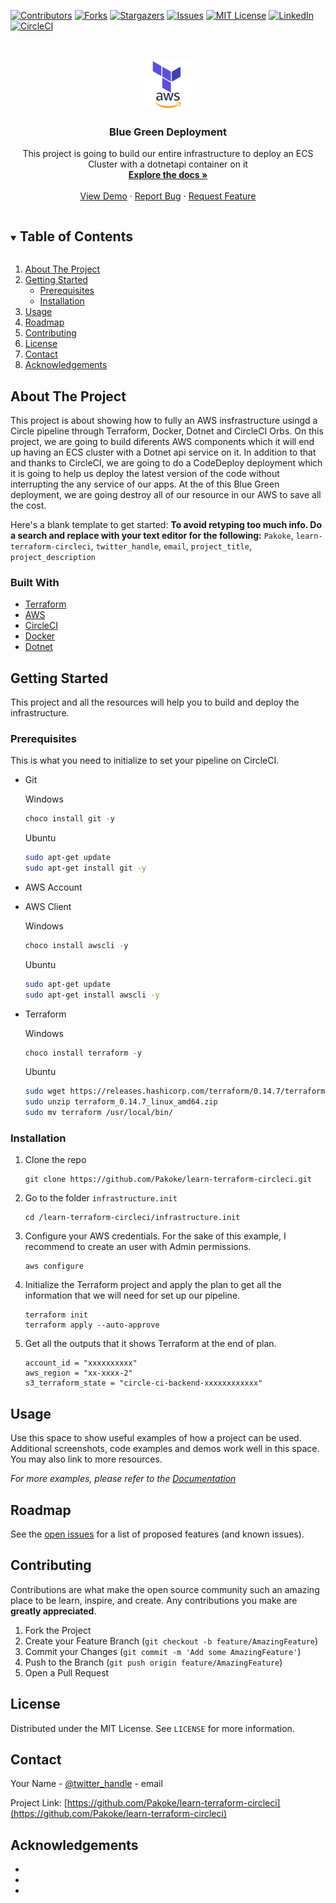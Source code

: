 <!-- PROJECT SHIELDS -->
<!--
*** I'm using markdown "reference style" links for readability.
*** Reference links are enclosed in brackets [ ] instead of parentheses ( ).
*** See the bottom of this document for the declaration of the reference variables
*** for contributors-url, forks-url, etc. This is an optional, concise syntax you may use.
*** https://www.markdownguide.org/basic-syntax/#reference-style-links
-->
[![Contributors][contributors-shield]][contributors-url]
[![Forks][forks-shield]][forks-url]
[![Stargazers][stars-shield]][stars-url]
[![Issues][issues-shield]][issues-url]
[![MIT License][license-shield]][license-url]
[![LinkedIn][linkedin-shield]][linkedin-url]
[![CircleCI](https://circleci.com/github/Pakoke/learn-terraform-circleci/tree/master.svg?style=svg)](https://circleci.com/github/Pakoke/learn-terraform-circleci/?branch=master)


<!-- PROJECT LOGO -->
<br />
<p align="center">
  <a href="https://github.com/Pakoke/learn-terraform-circleci">
    <img src="images/terraformaws.png" alt="Logo" width="80" height="80">
  </a>

  <h3 align="center">Blue Green Deployment</h3>

  <p align="center">
    This project is going to build our entire infrastructure to deploy an ECS Cluster with a dotnetapi container on it
    <br />
    <a href="https://github.com/Pakoke/learn-terraform-circleci"><strong>Explore the docs »</strong></a>
    <br />
    <br />
    <a href="https://github.com/Pakoke/learn-terraform-circleci#demo">View Demo</a>
    ·
    <a href="https://github.com/Pakoke/learn-terraform-circleci/issues">Report Bug</a>
    ·
    <a href="https://github.com/Pakoke/learn-terraform-circleci/issues">Request Feature</a>
  </p>
</p>



<!-- TABLE OF CONTENTS -->
<details open="open">
  <summary><h2 style="display: inline-block">Table of Contents</h2></summary>
  <ol>
    <li>
      <a href="#about-the-project">About The Project</a>
      <!-- <ul>
        <li><a href="#built-with">Built With</a></li>
      </ul> -->
    </li>
    <li>
      <a href="#getting-started">Getting Started</a>
      <ul>
        <li><a href="#prerequisites">Prerequisites</a></li>
        <li><a href="#installation">Installation</a></li>
      </ul>
    </li>
    <li><a href="#usage">Usage</a></li>
    <li><a href="#roadmap">Roadmap</a></li>
    <li><a href="#contributing">Contributing</a></li>
    <li><a href="#license">License</a></li>
    <li><a href="#contact">Contact</a></li>
    <li><a href="#acknowledgements">Acknowledgements</a></li>
  </ol>
</details>



<!-- ABOUT THE PROJECT -->
## About The Project

This project is about showing how to fully an AWS insfrastructure usingd a Circle pipeline through Terraform, Docker, Dotnet and CircleCI Orbs.
On this project, we are going to build diferents AWS components which it will end up having an ECS cluster with a Dotnet api service on it. In addition to that and thanks to CircleCI, we are going to do a CodeDeploy deployment which it is going to help us deploy the latest version of the code without interrupting the any service of our apps.
At the of this Blue Green deployment, we are going destroy all of our resource in our AWS to save all the cost.

Here's a blank template to get started:
**To avoid retyping too much info. Do a search and replace with your text editor for the following:**
`Pakoke`, `learn-terraform-circleci`, `twitter_handle`, `email`, `project_title`, `project_description`


### Built With

* [Terraform](https://www.terraform.io/)
* [AWS](https://aws.amazon.com/es/)
* [CircleCI](https://circleci.com/)
* [Docker](https://www.docker.com/)
* [Dotnet](https://dotnet.microsoft.com/)

<!-- GETTING STARTED -->
## Getting Started

This project and all the resources will help you to build and deploy the infrastructure.

### Prerequisites

This is what you need to initialize to set your pipeline on CircleCI.
* Git

    Windows
    ```powershell
    choco install git -y
    ```
    Ubuntu
    ```sh
    sudo apt-get update
    sudo apt-get install git -y
    ``` 

* AWS Account
* AWS Client

    Windows
    ```powershell
    choco install awscli -y
    ```
    Ubuntu
    ```sh
    sudo apt-get update
    sudo apt-get install awscli -y
    ``` 

* Terraform

    Windows
    ```powershell
    choco install terraform -y
    ```
    Ubuntu
    ```sh
    sudo wget https://releases.hashicorp.com/terraform/0.14.7/terraform_0.14.7_linux_amd64.zip
    sudo unzip terraform_0.14.7_linux_amd64.zip
    sudo mv terraform /usr/local/bin/
    ```

### Installation

1. Clone the repo
    ```
    git clone https://github.com/Pakoke/learn-terraform-circleci.git
    ```
2. Go to the folder ``infrastructure.init``
    ```
    cd /learn-terraform-circleci/infrastructure.init
    ```
3. Configure your AWS credentials. For the sake of this example, I recommend to create an user with Admin permissions.
    ```
    aws configure
    ```
4. Initialize the Terraform project and apply the plan to get all the information that we will need for set up our pipeline.
    ```
    terraform init
    terraform apply --auto-approve
    ```
5. Get all the outputs that it shows Terraform at the end of plan.
    ```
    account_id = "xxxxxxxxxx"
    aws_region = "xx-xxxx-2"
    s3_terraform_state = "circle-ci-backend-xxxxxxxxxxxx"

    ```




<!-- USAGE EXAMPLES -->
## Usage

Use this space to show useful examples of how a project can be used. Additional screenshots, code examples and demos work well in this space. You may also link to more resources.

_For more examples, please refer to the [Documentation](https://example.com)_



<!-- ROADMAP -->
## Roadmap

See the [open issues](https://github.com/Pakoke/learn-terraform-circleci/issues) for a list of proposed features (and known issues).



<!-- CONTRIBUTING -->
## Contributing

Contributions are what make the open source community such an amazing place to be learn, inspire, and create. Any contributions you make are **greatly appreciated**.

1. Fork the Project
2. Create your Feature Branch (`git checkout -b feature/AmazingFeature`)
3. Commit your Changes (`git commit -m 'Add some AmazingFeature'`)
4. Push to the Branch (`git push origin feature/AmazingFeature`)
5. Open a Pull Request



<!-- LICENSE -->
## License

Distributed under the MIT License. See `LICENSE` for more information.



<!-- CONTACT -->
## Contact

Your Name - [@twitter_handle](https://twitter.com/twitter_handle) - email

Project Link: [https://github.com/Pakoke/learn-terraform-circleci](https://github.com/Pakoke/learn-terraform-circleci)



<!-- ACKNOWLEDGEMENTS -->
## Acknowledgements

* []()
* []()
* []()





<!-- MARKDOWN LINKS & IMAGES -->
<!-- https://www.markdownguide.org/basic-syntax/#reference-style-links -->
[contributors-shield]: https://img.shields.io/github/contributors/Pakoke/repo.svg?style=for-the-badge
[contributors-url]: https://github.com/Pakoke/repo/graphs/contributors
[forks-shield]: https://img.shields.io/github/forks/Pakoke/repo.svg?style=for-the-badge
[forks-url]: https://github.com/Pakoke/repo/network/members
[stars-shield]: https://img.shields.io/github/stars/Pakoke/repo.svg?style=for-the-badge
[stars-url]: https://github.com/Pakoke/repo/stargazers
[issues-shield]: https://img.shields.io/github/issues/Pakoke/repo.svg?style=for-the-badge
[issues-url]: https://github.com/Pakoke/repo/issues
[license-shield]: https://img.shields.io/github/license/Pakoke/repo.svg?style=for-the-badge
[license-url]: https://github.com/Pakoke/repo/blob/master/LICENSE.txt
[linkedin-shield]: https://img.shields.io/badge/-LinkedIn-black.svg?style=for-the-badge&logo=linkedin&colorB=555
[linkedin-url]: https://linkedin.com/in/Pakoke
